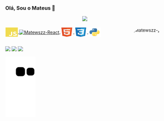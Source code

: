 ### Olá, Sou o Mateus 👋
<div align="center">
  <a href="https://github.com/matewszz">
  <img height="180em" src="https://github-readme-stats.vercel.app/api/top-langs/?username=matewszz&layout=compact&langs_count=7&theme=dracula"/>
    
</div>
<div style="display: inline_block"><br>
  <img align="center" alt="Matewszz-Js" height="30" width="40" src="https://raw.githubusercontent.com/devicons/devicon/master/icons/javascript/javascript-plain.svg">
  <img align="center" alt="Matewszz-React" height="30" width="40" src="https://cdn.jsdelivr.net/gh/devicons/devicon/icons/angularjs/angularjs-original.svg">
  <img align="center" alt="Matewszz-HTML" height="30" width="40" src="https://raw.githubusercontent.com/devicons/devicon/master/icons/html5/html5-original.svg">
  <img align="center" alt="Matewszz-CSS" height="30" width="40" src="https://raw.githubusercontent.com/devicons/devicon/master/icons/css3/css3-original.svg">
  <img align="center" alt="Matewszz-Python" height="30" width="40" src="https://raw.githubusercontent.com/devicons/devicon/master/icons/python/python-original.svg">
  <img align="right" alt="Matewszz-pic" height="150" style="border-radius:50px;" 
       src="https://i.pinimg.com/originals/88/ed/68/88ed68cab79036c7654c01307847fcab.gif">
</div>
  
  ##
 
<div> 
  <a href="https://www.instagram.com/matewszz/" target="_blank"><img src="https://img.shields.io/badge/-Instagram-%23E4405F?style=for-the-badge&logo=instagram&logoColor=white" target="_blank"></a>
  <a href = "mailto:mferreira.nox@gmail.com"><img src="https://img.shields.io/badge/-Gmail-%23333?style=for-the-badge&logo=gmail&logoColor=white" target="_blank"></a>
  <a href="https://www.linkedin.com/in/mateus-matos-8064b621b/" target="_blank"><img src="https://img.shields.io/badge/-LinkedIn-%230077B5?style=for-the-badge&logo=linkedin&logoColor=white" target="_blank"></a> 
 
  ![Snake animation](https://github.com/rafaballerini/rafaballerini/blob/output/github-contribution-grid-snake.svg)

